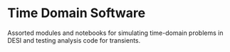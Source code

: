 # Time Domain Software

Assorted modules and notebooks for simulating time-domain problems in DESI and
testing analysis code for transients.
